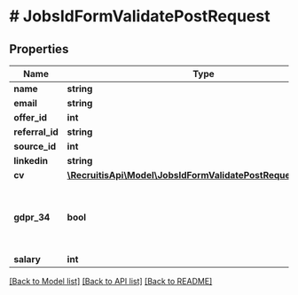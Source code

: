 # # JobsIdFormValidatePostRequest

## Properties

Name | Type | Description | Notes
------------ | ------------- | ------------- | -------------
**name** | **string** |  | [optional]
**email** | **string** |  | [optional]
**offer_id** | **int** |  | [optional]
**referral_id** | **string** |  | [optional]
**source_id** | **int** |  | [optional]
**linkedin** | **string** |  | [optional]
**cv** | [**\RecruitisApi\Model\JobsIdFormValidatePostRequestCvInner[]**](JobsIdFormValidatePostRequestCvInner.md) |  | [optional]
**gdpr_34** | **bool** | Zde se jedná o vlastní gdpr_agreement. ID (číslo za \&quot;_\&quot;) se může lišit. | [optional]
**salary** | **int** |  | [optional]

[[Back to Model list]](../../README.md#models) [[Back to API list]](../../README.md#endpoints) [[Back to README]](../../README.md)
